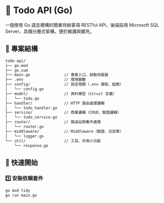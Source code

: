 # 📝 Todo API (Go)

一個使用 Go 語言建構的簡單待辦事項 RESTful API，後端採用 Microsoft SQL Server，具備分層式架構，便於維護與擴充。

## 📁 專案結構
```bash
todo-api/
├── go.mod
├── go.sum
├── main.go               // 專案入口，啟動伺服器
├── .env                  // 環境變數
├── config/               // 設定相關（.env 讀取、組態）
│   └── config.go
├── model/                // 資料模型（struct 定義）
│   └── todo.go
├── handler/              // HTTP 路由處理邏輯
│   └── todo_handler.go
├── service/              // 商業邏輯（CRUD、驗證邏輯）
│   └── todo_service.go
├── router/               // 路由註冊集中處理
│   └── router.go
├── middleware/           // Middleware（驗證、日誌等）
│   └── logger.go
└── util/                 // 工具、共用小功能
    └── response.go
```

## 🚀 快速開始

### 1️⃣ 安裝依賴套件

```bash
go mod tidy
go run main.go
```